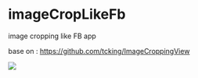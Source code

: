 imageCropLikeFb
===============

image cropping like FB app

base on : https://github.com/tcking/ImageCroppingView

<img src="https://raw.githubusercontent.com/rizafu/imageCropLikeFb/master/quickcast-04-10-2014-03-29-41.gif">


